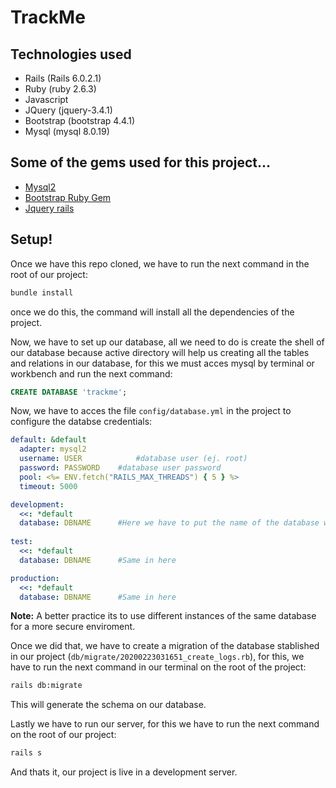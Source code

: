 # TrackMe

## Technologies used

* Rails (Rails 6.0.2.1)
* Ruby (ruby 2.6.3)
* Javascript
* JQuery (jquery-3.4.1)
* Bootstrap (bootstrap 4.4.1)
* Mysql (mysql 8.0.19)

## Some of the gems used for this project...

* [Mysql2](https://github.com/brianmario/mysql2)
* [Bootstrap Ruby Gem](https://github.com/twbs/bootstrap-rubygem)
* [Jquery rails](https://github.com/rails/jquery-rails)

## Setup!

Once we have this repo cloned, we have to run the next command in the root of our project:

```bash
bundle install
```

once we do this, the command will install all the dependencies of the project.

Now, we have to set up our database, all we need to do is create the shell of our database because active directory will help us creating all the tables and relations in our database, for this we must acces mysql by terminal or workbench and run the next command:

```sql
CREATE DATABASE 'trackme';
```

Now, we have to acces the file `config/database.yml` in the project to configure the databse credentials:

```yml
default: &default
  adapter: mysql2
  username: USER			#database user (ej. root)
  password: PASSWORD	#database user password
  pool: <%= ENV.fetch("RAILS_MAX_THREADS") { 5 } %>
  timeout: 5000

development:
  <<: *default
  database: DBNAME		#Here we have to put the name of the database we created on mysql
  
test:
  <<: *default
  database: DBNAME		#Same in here

production:
  <<: *default
  database: DBNAME		#Same in here

```

**Note:** A better practice its to use different instances of the same database for a more secure enviroment.

Once we did that, we have to create a migration of the database stablished in our project (`db/migrate/20200223031651_create_logs.rb`), for this, we have to run the next command in our terminal on the root of the project:

```bash
rails db:migrate
```

This will generate the schema on our database.

Lastly we have to run our server, for this we have to run the next command on the root of our project:

```bash
rails s
```

And thats it, our project is live in a development server.

